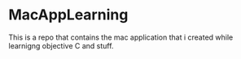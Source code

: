MacAppLearning
==============

This is a repo that contains the mac application that i created while learnigng objective C and stuff.
